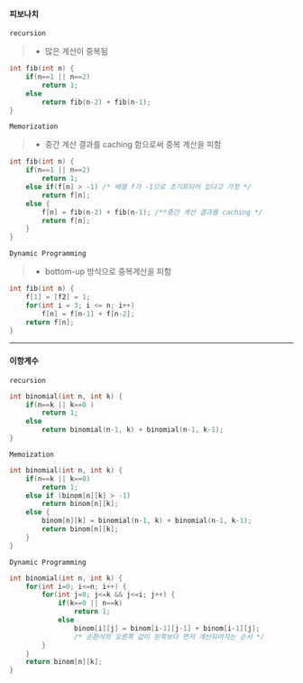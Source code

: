 #### 피보나치

`recursion`

> - 많은 계산이 중복됨

```c++
int fib(int n) {
    if(n==1 || n==2)
        return 1;
    else
        return fib(n-2) + fib(n-1);
}
```

`Memorization`

> - 중간 계산 결과를 caching 함으로써 중복 계산을 피함

```c++
int fib(int n) {
    if(n==1 || n==2)
        return 1;
    else if(f[n] > -1) /* 배열 f가 -1으로 초기화되어 있다고 가정 */
        return f[n];
    else {
        f[n] = fib(n-2) + fib(n-1); /**중간 계산 결과를 caching */
        return f[n];
    }
}
```

`Dynamic Programming`

> - bottom-up 방식으로 중복계산을 피함

```c++
int fib(int n) {
    f[1] = [f2] = 1;
    for(int i = 3; i <= n; i++)
        f[n] = f[n-1] + f[n-2];
    return f[n];
}
```

---

#### 이항계수

`recursion`

```c++
int binomial(int n, int k) {
    if(n==k || k==0 )
        return 1;
    else
        return binomial(n-1, k) + binomial(n-1, k-1);
}
```

`Memoization`

```c++
int binomial(int n, int k) {
    if(n==k || k==0)
        return 1;
    else if (binom[n][k] > -1)
        return binom[n][k];
    else {
        binom[n][k] = binomial(n-1, k) + binomial(n-1, k-1);
        return binom[n][k];
    }
}
```

`Dynamic Programming`

```c++
int binomial(int n, int k) {
    for(int i=0; i<=n; i++) {
        for(int j=0; j<=k && j<=i; j++) {
            if(k==0 || n==k)
                return 1;
            else
                binom[i][j] = binom[i-1][j-1] + binom[i-1][j];
                /* 순환식의 오른쪽 값이 왼쪽보다 먼저 계산되어지는 순서 */
        }
    }
    return binom[n][k];
}
```
